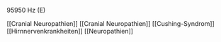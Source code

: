 95950 Hz (E)

[[Cranial Neuropathien]]
[[Cranial Neuropathien]]
[[Cushing-Syndrom]]
[[Hirnnervenkrankheiten]]
[[Neuropathien]]